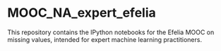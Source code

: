 # MOOC_NA_expert_efelia
This repository contains the IPython notebooks for the Efelia MOOC on missing values, intended for expert machine learning practitioners.
